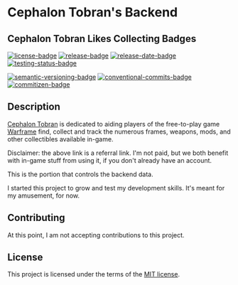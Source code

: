 # Cephalon Tobran's Backend

## Cephalon Tobran Likes Collecting Badges

[![license-badge]][license] [![release-badge]][release] [![release-date-badge]][release] [![testing-status-badge]][testing-status]

[![semantic-versioning-badge]](semantic-versioning) [![conventional-commits-badge]](conventional-commits) [![commitizen-badge]](commitizen)

## Description

[Cephalon Tobran][cephalon-tobran-org] is dedicated to aiding players of the free-to-play game [Warframe][warframe-referral] find, collect and track the numerous frames, weapons, mods, and other collectibles available in-game.

Disclaimer: the above link is a referral link. I'm not paid, but we both benefit with in-game stuff from using it, if you don't already have an account.

This is the portion that controls the backend data.

I started this project to grow and test my development skills. It's meant for my amusement, for now.

## Contributing

At this point, I am not accepting contributions to this project.

## License

This project is licensed under the terms of the [MIT license][license].

[warframe-referral]: https://www.warframe.com/signup?referrerId=5974e89e3ade7fff31557c7e (Warframe referral)
[cephalon-tobran-org]: https://github.com/CephalonTobran (Cephalon Tobran org on GitHub)
[license]: https://github.com/CephalonTobran/backend/blob/master/LICENSE (License)
[license-badge]: https://img.shields.io/github/license/CephalonTobran/backend?color=brightgreen&style=for-the-badge (License badge)
[release]: https://github.com/CephalonTobran/backend/releases/latest (Latest release)
[release-badge]: https://img.shields.io/github/v/release/CephalonTobran/backend?style=for-the-badge (Latest release badge)
[release-date-badge]: https://img.shields.io/github/release-date/CephalonTobran/backend?label=Released&style=for-the-badge (Latest release date badge)
[testing-status]: https://github.com/CephalonTobran/backend/actions?query=workflow%3ATesting+branch%3Amaster (Testing status)
[testing-status-badge]: https://img.shields.io/github/workflow/status/CephalonTobran/backend/Testing/master?label=Tests&style=for-the-badge (Testing status badge)
[semantic-versioning]: https://semver.org/spec/v2.0.0.html (Semantic versioning)
[semantic-versioning-badge]: https://img.shields.io/badge/Semantic%20Versioning-2.0.0-informational.svg?style=for-the-badge (Semantic versioning badge)
[conventional-commits]: https://conventionalcommits.org (Conventional Commits)
[conventional-commits-badge]: https://img.shields.io/badge/Conventional%20Commits-1.0.0-informational.svg?style=for-the-badge (Conventional Commits badge)
[commitizen]: http://commitizen.github.io/cz-cli/ (Commitizen friendly)
[commitizen-badge]: https://img.shields.io/badge/commitizen-friendly-brightgreen.svg?style=for-the-badge (Commitizen friendly badge)
